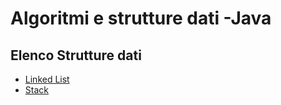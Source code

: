 # Algoritmi e strutture dati -Java

## Elenco Strutture dati
- [Linked List](https://github.com/follen99/AlgorithmsAndDataStructures_java/tree/main/src/main/java/DataStructures/LinkedList)
- [Stack](https://github.com/follen99/AlgorithmsAndDataStructures_java/tree/main/src/main/java/DataStructures/Stack)
